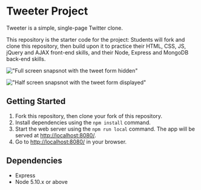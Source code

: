 # Tweeter Project

Tweeter is a simple, single-page Twitter clone.

This repository is the starter code for the project: Students will fork and clone this repository, then build upon it to practice their HTML, CSS, JS, jQuery and AJAX front-end skills, and their Node, Express and MongoDB back-end skills.

!["Full screen snapsnot with the tweet form hidden"](https://github.com/duffelshuffel/tweeter/blob/master/public/docs/maximizedTweetFormHidden.png?raw=true)

!["Half screen snapsnot with the tweet form displayed"](https://github.com/duffelshuffel/tweeter/blob/master/public/docs/withTweetForm.png?raw=true)


## Getting Started

1. Fork this repository, then clone your fork of this repository.
2. Install dependencies using the `npm install` command.
3. Start the web server using the `npm run local` command. The app will be served at <http://localhost:8080/>.
4. Go to <http://localhost:8080/> in your browser.

## Dependencies

- Express
- Node 5.10.x or above
